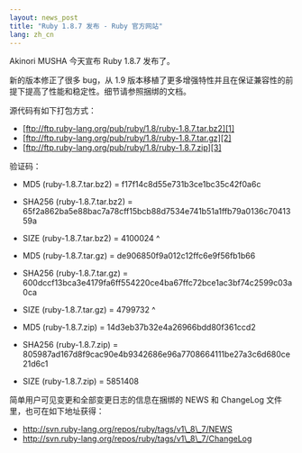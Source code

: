 ```yaml
---
layout: news_post
title: "Ruby 1.8.7 发布 - Ruby 官方网站"
lang: zh_cn
---
```


Akinori MUSHA 今天宣布 Ruby 1.8.7 发布了。

新的版本修正了很多 bug，从 1.9 版本移植了更多增强特性并且在保证兼容性的前提下提高了性能和稳定性。细节请参照捆绑的文档。

源代码有如下打包方式：

* [ftp://ftp.ruby-lang.org/pub/ruby/1.8/ruby-1.8.7.tar.bz2][1]
* [ftp://ftp.ruby-lang.org/pub/ruby/1.8/ruby-1.8.7.tar.gz][2]
* [ftp://ftp.ruby-lang.org/pub/ruby/1.8/ruby-1.8.7.zip][3]

验证码：

* MD5 (ruby-1.8.7.tar.bz2) = f17f14c8d55e731b3ce1bc35c42f0a6c
* SHA256 (ruby-1.8.7.tar.bz2) =
  65f2a862ba5e88bac7a78cff15bcb88d7534e741b51a1ffb79a0136c7041359a
* SIZE (ruby-1.8.7.tar.bz2) = 4100024
^

* MD5 (ruby-1.8.7.tar.gz) = de906850f9a012c12ffc6e9f56fb1b66
* SHA256 (ruby-1.8.7.tar.gz) =
  600dccf13bca3e4179fa6ff554220ce4ba67ffc72bce1ac3bf74c2599c03a0ca
* SIZE (ruby-1.8.7.tar.gz) = 4799732
^

* MD5 (ruby-1.8.7.zip) = 14d3eb37b32e4a26966bdd80f361ccd2
* SHA256 (ruby-1.8.7.zip) =
  805987ad167d8f9cac90e4b9342686e96a7708664111be27a3c6d680ce21d6c1
* SIZE (ruby-1.8.7.zip) = 5851408

简单用户可见变更和全部变更日志的信息在捆绑的 NEWS 和 ChangeLog 文件里，也可在如下地址获得：

* http://svn.ruby-lang.org/repos/ruby/tags/v1\_8\_7/NEWS
* http://svn.ruby-lang.org/repos/ruby/tags/v1\_8\_7/ChangeLog



[1]: ftp://ftp.ruby-lang.org/pub/ruby/1.8/ruby-1.8.7.tar.bz2 
[2]: ftp://ftp.ruby-lang.org/pub/ruby/1.8/ruby-1.8.7.tar.gz 
[3]: ftp://ftp.ruby-lang.org/pub/ruby/1.8/ruby-1.8.7.zip 
